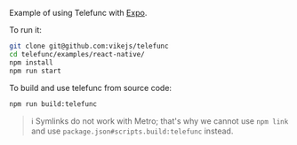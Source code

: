 Example of using Telefunc with [Expo](https://expo.dev/).

To run it:
```bash
git clone git@github.com:vikejs/telefunc
cd telefunc/examples/react-native/
npm install
npm run start
```

To build and use telefunc from source code:
```bash
npm run build:telefunc
```

> :information_source: Symlinks do not work with Metro; that's why we cannot use `npm link` and use `package.json#scripts.build:telefunc` instead.
